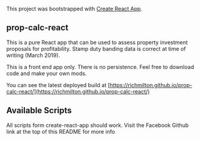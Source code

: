 This project was bootstrapped with [Create React App](https://github.com/facebook/create-react-app).

## prop-calc-react

This is a pure React app that can be used to assess property investment proposals for
profitability. Stamp duty banding data is correct at time of writing (March 2019).

This is a front end app only. There is no persistence. Feel free to download code and 
make your own mods.

You can see the latest deployed build at 
[https://richmilton.github.io/prop-calc-react/](https://richmilton.github.io/prop-calc-react/)

## Available Scripts

All scripts form create-react-app should work. Visit the Facebook Github link at the top 
of this README for more info
